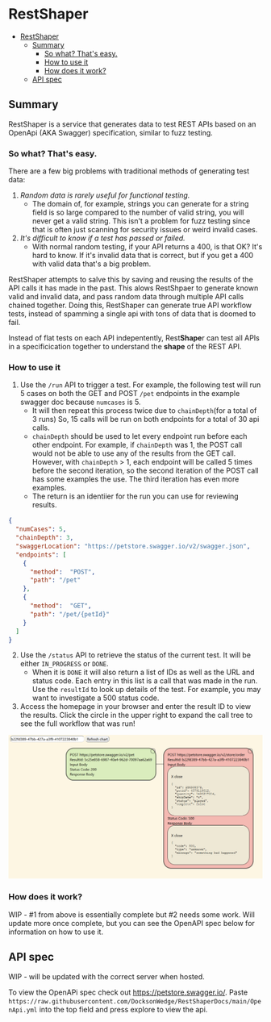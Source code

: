 # RestShaper
- [RestShaper](#restshaper)
  - [Summary](#summary)
    - [So what? That's easy.](#so-what-thats-easy)
    - [How to use it](#how-to-use-it)
    - [How does it work?](#how-does-it-work)
  - [API spec](#api-spec)

## Summary

RestShaper is a service that generates data to test REST APIs based on an OpenApi (AKA Swagger) specification, similar to fuzz testing.

### So what? That's easy.

There are a few big problems with traditional methods of generating test data:

1) *Random data is rarely useful for functional testing.* 
   * The domain of, for example, strings you can generate for a string field is so large compared to the number of valid string, you will never get a valid string. This isn't a problem for fuzz testing since that is often just scanning for security issues or weird invalid cases. 
2)  *It's difficult to know if a test has passed or failed.*
    * With normal random testing, if your API returns a 400, is that OK? It's hard to know. If it's invalid data that is correct, but if you get a 400 with valid data that's a big problem.

RestShaper attempts to salve this by saving and reusing the results of the API calls it has made in the past. This alows RestShpaer to generate known valid and invalid data, and pass random data through multiple API calls chained together. Doing this, RestShaper can generate true API workflow tests, instead of spamming a single api with tons of data that is doomed to fail.

Instead of flat tests on each API indepentently, Rest**Shape**r can test all APIs in a specificication together to understand the **shape** of the REST API.


### How to use it

1) Use the `/run` API to trigger a test. For example, the following test will run 5 cases on both the GET and POST `/pet` endpoints in the example swagger doc because `numcases` is 5. 
   * It will then repeat this process twice due to `chainDepth`(for a total of 3 runs) So, 15 calls will be run on both endpoints for a total of 30 api calls. 
   * `chainDepth` should be used to let every endpoint run before each other endpoint. For example, if `chainDepth` was 1, the POST call would not be able to use any of the results from the GET call. However, with `chainDepth` > 1, each endpoint will be called 5 times before the second iteration, so the second iteration of the POST call has some examples the use. The third iteration has even more examples.
   * The return is an identiier for the run you can use for reviewing results.

```json
{
  "numCases": 5,
  "chainDepth": 3,
  "swaggerLocation": "https://petstore.swagger.io/v2/swagger.json",
  "endpoints": [
    {
      "method":  "POST",
      "path": "/pet"
    },
    {
      "method":  "GET",
      "path": "/pet/{petId}"
    }
  ]
}
```
2) Use the `/status` API to retrieve the status of the current test. It will be either `IN_PROGRESS` or `DONE`.
   * When it is `DONE` it will also return a list of IDs as well as the URL and status code. Each entry in this list is a call that was made in the run. Use the `resultId` to look up details of the test. For example, you may want to investigate a 500 status code.
3) Access the homepage in your browser and enter the result ID to view the results. Click the circle in the upper right to expand the call tree to see the full workflow that was run!

![Here is an exmaple report](./report-example.png)

   
### How does it work?

WIP - 
#1 from above is essentially complete but #2 needs some work. Will update more once complete, but you can see the OpenAPI spec below for information on how to use it.


## API spec
WIP - will be updated with the correct server when hosted.

To view the OpenAPi spec check out https://petstore.swagger.io/. Paste `https://raw.githubusercontent.com/DocksonWedge/RestShaperDocs/main/OpenApi.yml` into the top field and press explore to view the api.